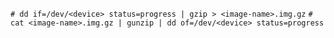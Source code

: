 `# dd if=/dev/<device> status=progress | gzip > <image-name>.img.gz`
`# cat <image-name>.img.gz | gunzip | dd of=/dev/<device> status=progress`
